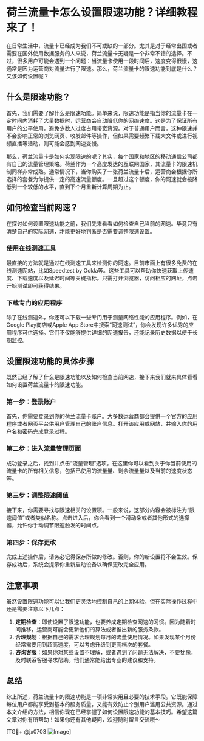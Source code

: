 # 荷兰流量卡怎么设置限速功能？详细教程来了！

在日常生活中，流量卡已经成为我们不可或缺的一部分。尤其是对于经常出国或者需要在国外使用数据服务的人来说，荷兰流量卡无疑是一个非常不错的选择。不过，很多用户可能会遇到一个问题：当流量卡使用一段时间后，速度变得很慢，这通常是因为运营商对流量进行了限速。那么，荷兰流量卡的限速功能到底是什么？又该如何设置呢？

## 什么是限速功能？

首先，我们需要了解什么是限速功能。简单来说，限速功能是指当你的流量卡在一定时间内消耗了大量数据时，运营商会自动降低你的网络速度。这是为了保证所有用户的公平使用，避免少数人过度占用带宽资源。对于普通用户而言，这种限速并不会影响正常的浏览网页、收发邮件等操作，但如果需要频繁下载大文件或进行视频直播等活动，则可能会感到网速变慢。

那么，荷兰流量卡是如何实现限速的呢？其实，每个国家和地区的移动通信公司都有自己的流量管理策略。荷兰作为一个高度发达的互联网国家，其流量卡的限速机制同样非常成熟。通常情况下，当你购买了一张荷兰流量卡后，运营商会根据你所选择的套餐为你提供一定的高速流量额度。一旦超过这个额度，你的网速就会被降低到一个较低的水平，直到下个月重新计算周期为止。

## 如何检查当前网速？

在探讨如何设置限速功能之前，我们先来看看如何检查自己当前的网速。毕竟只有清楚自己的实际网速，才能更好地判断是否需要调整限速设置。

### 使用在线测速工具

最直接的方法就是通过在线测速工具来检测你的网速。目前市面上有很多免费的在线测速网站，比如Speedtest by Ookla等。这些工具可以帮助你快速获取上传速度、下载速度以及延迟时间等关键指标。只需打开浏览器，访问相应的网址，点击开始测试即可获得结果。

### 下载专门的应用程序

除了在线测速外，你还可以下载一些专门用于测量网络性能的应用程序。例如，在Google Play商店或Apple App Store中搜索“网速测试”，你会发现许多优秀的应用程序可供选择。它们不仅能够提供详细的网速报告，还能记录历史数据以便于长期监控。

## 设置限速功能的具体步骤

既然已经了解了什么是限速功能以及如何检查当前网速，接下来我们就来具体看看如何设置荷兰流量卡的限速功能。

### 第一步：登录账户

首先，你需要登录到你的荷兰流量卡账户。大多数运营商都会提供一个官方的应用程序或者网页平台供用户管理自己的账户信息。打开该应用或网站，并输入你的用户名和密码完成登录过程。

### 第二步：进入流量管理页面

成功登录之后，找到并点击“流量管理”选项。在这里你可以看到关于你当前使用的流量卡的所有相关信息，包括已使用的流量量、剩余流量量以及当前的速度状态等。

### 第三步：调整限速阈值

接下来，你需要寻找与限速相关的设置项。一般来说，这部分内容会被标注为“限速阈值”或者类似名称。点击进入后，你会看到一个滑动条或者其他形式的选择器，允许你手动调节限速触发的时间点。

### 第四步：保存更改

完成上述操作后，请务必记得保存所做的修改。否则，你的新设置将不会生效。保存成功后，系统会提示你重新启动设备以确保更改完全应用。

## 注意事项

虽然设置限速功能可以让我们更灵活地控制自己的上网体验，但在实际操作过程中还是需要注意以下几点：

1. **定期检查**：即使设置了限速功能，也要养成定期检查网速的习惯。因为随着时间推移，运营商可能会更新他们的算法或者推出新的服务条款。
2. **合理规划**：根据自己的需求合理规划每月的流量使用情况。如果发现某个月份经常需要用到超高速度，可以考虑升级到更高档次的套餐。
3. **咨询客服**：如果你对某些设置不理解，或者遇到了问题无法解决，不要犹豫，及时联系客服寻求帮助。他们通常能给出专业的建议和支持。

## 总结

综上所述，荷兰流量卡的限速功能是一项非常实用且必要的技术手段。它既能保障每位用户都能享受到基本的服务质量，又能有效防止个别用户滥用公共资源。通过本文介绍的方法，相信你现在已经掌握了如何设置限速功能的基本技巧。希望这篇文章对你有所帮助！如果你还有其他疑问，欢迎随时留言交流哦～

[TG💪+ @jx0703 ![Image](https://github.com/user-attachments/assets/dbca1d08-cadb-493c-b0ec-ad6f7a83f270)]